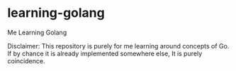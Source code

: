 # learning-golang
Me Learning Golang

Disclaimer: This repository is purely for me learning around concepts of Go. If by chance it is already implemented somewhere else, It is purely coincidence.